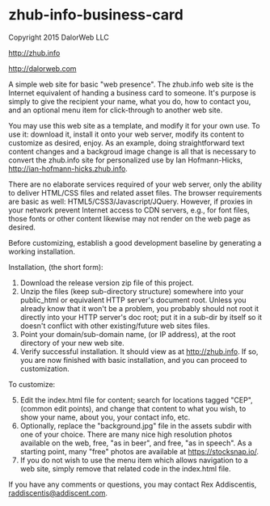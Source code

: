 # zhub-info-business-card
Copyright 2015 DalorWeb LLC

http://zhub.info

http://dalorweb.com

A simple web site for basic "web presence".  The zhub.info web site is the
Internet equivalent of handing a business card to someone.  It's purpose is
simply to give the recipient your name, what you do, how to contact you, and
an optional menu item for click-through to another web site.

You may use this web site as a template, and modify it for your own use.  To use
it: download it, install it onto your web server, modify its content to
customize as desired, enjoy.  As an example, doing straightforward text content
changes and a backgroud image change is all that is necessary to convert the
zhub.info site for personalized use by Ian Hofmann-Hicks,
http://ian-hofmann-hicks.zhub.info.

There are no elaborate services required of your web server, only the ability
to deliver HTML/CSS files and related asset files.  The browser requirements
are basic as well: HTML5/CSS3/Javascript/JQuery. However, if proxies in your
network prevent Internet access to CDN servers, e.g., for font files, those
fonts or other content likewise may not render on the web page as desired.

Before customizing, establish a good development baseline by generating a
working installation.

Installation, (the short form):

  1.  Download the release version zip file of this project.
  2.  Unzip the files (keep sub-directory structure) somewhere into your
      public_html or equivalent HTTP server's document root.  Unless you already
      know that it won't be a problem, you probably should not root it
      directly into your HTTP server's doc root; put it in a sub-dir by itself
      so it doesn't conflict with other existing/future web sites files.
  3.  Point your domain/sub-domain name, (or IP address), at the root directory
      of your new web site.
  4.  Verify successful installation.  It should view as at http://zhub.info.
      If so, you are now finished with basic installation, and you can proceed
      to customization.

To customize:

  5.  Edit the index.html file for content; search for locations tagged "CEP",
      (common edit points), and change that content to what you wish, to show
      your name, about you, your contact info, etc.
  6.  Optionally, replace the "background.jpg" file in the assets subdir with
      one of your choice.  There are many nice high resolution photos available
      on the web, free, "as in beer", and free, "as in speech".  As a starting
      point, many "free" photos are available at https://stocksnap.io/.
  7.  If you do not wish to use the menu item which allows navigation to a web
      site, simply remove that related code in the index.html file.

If you have any comments or questions, you may contact
Rex Addiscentis, raddiscentis@addiscent.com.
